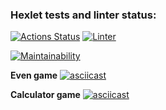 ### Hexlet tests and linter status:
[![Actions Status](https://github.com/oldrefery/frontend-project-lvl1/workflows/hexlet-check/badge.svg)](https://github.com/oldrefery/frontend-project-lvl1/actions)
[![Linter](https://github.com/oldrefery/frontend-project-lvl1/actions/workflows/npm-publish.yml/badge.svg)](https://github.com/oldrefery/frontend-project-lvl1/actions/workflows/npm-publish.yml)

[![Maintainability](https://api.codeclimate.com/v1/badges/a99a88d28ad37a79dbf6/maintainability)](https://codeclimate.com/github/codeclimate/codeclimate/maintainability)

**Even game**
[![asciicast](https://asciinema.org/a/wvkpZz3fSn7rGHfMI92vu23rq.svg)](https://asciinema.org/a/wvkpZz3fSn7rGHfMI92vu23rq)

**Calculator game**
[![asciicast](https://asciinema.org/a/422188.svg)](https://asciinema.org/a/422188)
